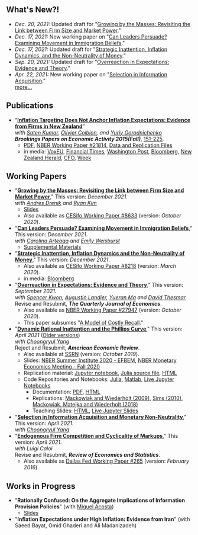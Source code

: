 ## What's New?!

* *Dec. 20, 2021:* Updated draft for "[Growing by the Masses: Revisiting the Link between Firm Size and Market Power](/adk_concentration.pdf)." <br />
* *Dec. 17, 2021:* New working paper on "[Can Leaders Persuade? Examining Movement in Immigration Beliefs](/aaw_persuasion.pdf)." <br />
* *Dec. 17, 2021:* Updated draft for "[Strategic Inattention, Inflation Dynamics, and the Non-Neutrality of Money](/strategic_inattention.pdf)." <br />
* *Sep. 20, 2021:* Updated draft for "[Overreaction in Expectations: Evidence and Theory](/aklmt_overreaction.pdf)." <br />
* *Apr. 22, 2021:* New working paper on "[Selection in Information Acquisition](/ay_infoselection.pdf)." <br />
[more...](./news)<br />

## Publications

* “[**Inflation Targeting Does Not Anchor Inflation Expectations: Evidence from Firms in New Zealand**](http://www.brookings.edu/~/media/projects/bpea/fall-2015/pdfkumartextfallbpea.pdf)” <br />
    *with [Saten Kumar](http://www.aut.ac.nz/profiles/saten-kumar), [Olivier Coibion](https://sites.google.com/site/ocoibion/), and [Yuriy Gorodnichenko](http://eml.berkeley.edu/~ygorodni/)* <br />
    ***Brookings Papers on Economic Activity 2015(Fall)***, [151-225](http://www.brookings.edu/~/media/projects/bpea/fall-2015/pdfkumartextfallbpea.pdf). <br />
    * [PDF](https://docs.google.com/viewer?a=v&pid=sites&srcid=ZGVmYXVsdGRvbWFpbnxoYWZyb3V6aWt8Z3g6NjI3MTAwMDgzYjViNzY3ZA),
      [NBER Working Paper #21814](http://www.nber.org/papers/w21814),
      [Data and Replication Files](/KACG_replication_files.zip)
    * in media: [VoxEU](http://www.voxeu.org/article/inflation-targeting-and-expectations),
                [Financial Times](http://www.ft.com/fastft/390171/inflation-targeting),
                [Washington Post](http://www.washingtonpost.com/news/wonkblog/wp/2015/09/10/people-like-puppies-and-its-a-big-problem-for-the-economy/),
                [Bloomberg](http://www.bloomberg.com/news/articles/2015-09-10/this-new-study-questions-a-key-assumption-central-bankers-make-about-themselves),
                [New Zealand Herald](http://m.nzherald.co.nz/business/news/article.cfm?c_id=3&objectid=11511461),
                [CFO](http://ww2.cfo.com/forecasting/2015/09/study-questions-success-inflation-targeting/),
                [Week](http://theweek.com/speedreads/576720/americans-know-nothing-about-money-because-theyre-busy-googling-puppies) <br />

## Working Papers
* "**[Growing by the Masses: Revisiting the Link between Firm Size and Market Power](/adk_concentration.pdf)**," This version: *December 2021*. <br />
    *with [Andres Drenik](http://www.andresdrenik.com) and [Ryan Kim](https://sites.google.com/site/ryansungryongkim/)*
    * [Slides](/adk_concentration_slides.pdf)
    * Also available as [CESifo Working Paper #8633](https://www.cesifo.org/en/publikationen/2020/working-paper/growing-masses-revisiting-link-between-firm-size-and-market-power) (version: *October 2020*). <br />
* "**[Can Leaders Persuade? Examining Movement in Immigration Beliefs](/aaw_persuasion.pdf)**," This version: *December 2021*. <br /> 
    *with [Carolina Arteaga](http://www.carolinaarteaga.com/) and [Emily Weisburst](https://sites.google.com/site/emilyweisburst/home?authuser=0)*<br />
    * [Supplemental Materials](/aaw_persuasion_supplemental.pdf)
* "**[Strategic Inattention, Inflation Dynamics and the Non-Neutrality of Money](/strategic_inattention.pdf)**," This version: *December 2021*.<br />
    * Also available as [CESifo Working Paper #8218](https://www.cesifo.org/en/publikationen/2020/working-paper/strategic-inattention-inflation-dynamics-and-non-neutrality-money) (version: *March 2020*). <br />
    * in media: [Bloomberg](https://www.bloomberg.com/view/articles/2018-05-01/economics-grapples-what-causes-recessions)<br />
* "**[Overreaction in Expectations: Evidence and Theory](/aklmt_overreaction.pdf)**," This version: *September 2021*. <br /> 
    *with [Spencer Kwon](https://www.hbs.edu/faculty/Pages/profile.aspx?facId=1069369), [Augustin Landier](https://sites.google.com/site/augustinlandier/), [Yueran Ma](https://voices.uchicago.edu/yueranma/) and [David Thesmar](https://mitsloan.mit.edu/faculty/directory/david-thesmar)*<br />
    Revise and Resubmit, ***The Quarterly Journal of Economics***.
    * Also available as [NBER Working Paper #27947](https://www.nber.org/papers/w27947) (version: *October 2020*). <br />
    * This paper subsumes "[A Model of Costly Recall](/akm_memory.pdf)."
* "**[Dynamic Rational Inattention and the Phillips Curve](/dynamic_inattention/draft_2021_04.pdf)**," This version: *April 2021* ([Older versions](/dynamic_inattention/)) <br />
    *with [Choongryul Yang](https://choongryulyang.github.io/)* <br />
    Reject and Resubmit, ***American Economic Review***.
    * Also available at [SSRN](https://papers.ssrn.com/sol3/papers.cfm?abstract_id=3465793) (version: *October 2019*). <br />
    * Slides: [NBER Summer Institute 2020 - EFBEM](/dynamic_inattention/slides_NBER_EFBEM.pdf), [NBER Monetary Economics Meeting - Fall 2020](/dynamic_inattention/slides_NBER_ME.pdf) <br />
    * Replication material: [Jupyter notebook](https://github.com/afrouzi/DRIPs.jl/blob/master/examples/notebooks/ex6_Afrouzi_Yang_2020.ipynb),
    [Julia source file](https://github.com/afrouzi/DRIPs.jl/blob/master/examples/src/ex6_Afrouzi_Yang_2020.jl),
    [HTML](https://afrouzi.com/DRIPs.jl/dev/examples/ex6_ay2020/ex6_Afrouzi_Yang_2020/)
    * Code Repositories and Notebooks: 
        [Julia](http://github.com/afrouzi/DRIPs.jl), 
        [Matlab](https://github.com/choongryulyang/DRIPs.m), 
        [Live Jupyter Notebooks](https://mybinder.org/v2/gh/afrouzi/DRIPs.jl/binder?filepath=examples) <br />
        * Documentation: [PDF](/dynamic_inattention/manual.pdf), [HTML](http://afrouzi.github.io/DRIPs.jl/dev/)
        * Replications: 
            [Mackowiak and Wiederholt (2009)](https://afrouzi.github.io/DRIPs.jl/dev/examples/ex3_mw2009/ex3_Mackowiak_Wiederholt_2009/),
            [Sims (2010)](https://afrouzi.github.io/DRIPs.jl/dev/examples/ex4_sims2010/ex4_Sims_2010/),
            [Mackowiak, Matejka and Wiederholt (2018)](https://afrouzi.github.io/DRIPs.jl/dev/examples/ex5_mmw2018/ex5_Mackowiak_Matejka_Wiederholt_2018/)<br />
        * Teaching Slides: [HTML](/DRIPs_slides.html), [Live Jupyter Slides](https://mybinder.org/v2/gh/afrouzi/DRIPs-slides/master?filepath=intro_slides.ipynb) <br />    
* "**[Selection in Information Acquisition and Monetary Non-Neutrality](/ay_infoselection.pdf)**," This version: *April 2021*. <br />
    *with [Choongryul Yang](https://choongryulyang.github.io/)*
* "**[Endogenous Firm Competition and Cyclicality of Markups](/ac_markups.pdf)**," This version: *April 2021*. <br />
    *with Luigi Caloi*<br />
    Revise and Resubmit, ***Review of Economics and Statistics***.
    * Also available as [Dallas Fed Working Paper #265](http://www.dallasfed.org/assets/documents/institute/wpapers/2016/0265.pdf) (version: *February 2016*). <br /> 

## Works in Progress
* "**Rationally Confused: On the Aggregate Implications of Information Provision Policies**" (with [Miguel Acosta](https://sites.google.com/view/miguelacosta/))
    * [Slides](/confusion_presented.pdf)
* "**Inflation Expectations under High Inflation: Evidence from Iran**" (with Saeed Bayat, Omid Ghaderi and Ali Madanizadeh)